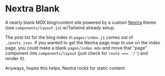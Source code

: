 # Nextra Blank

A nearly blank MDX blog/content site powered by a custom [Nextra](https://nextra.vercel.app) theme (see `components/layout.js`) w/Tailwind already setup. 

The post list for the blog index in `pages/index.js` comes out of `./posts.json`. If you wanted to get the Nextra page map to use on the index page, you _could_ make a blank `pages/index.mdx` and move that "page" component into `components/layout` (just check for `route === '/'`) and render it).

Anyways, hopes this helps. Nextra rocks for static content. 




